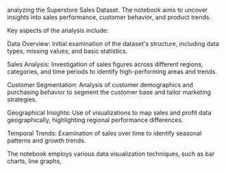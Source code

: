 analyzing the Superstore Sales Dataset. The notebook aims to uncover insights into sales performance, customer behavior, and product trends.​

Key aspects of the analysis include:​

Data Overview: Initial examination of the dataset's structure, including data types, missing values, and basic statistics.​

Sales Analysis: Investigation of sales figures across different regions, categories, and time periods to identify high-performing areas and trends.​


Customer Segmentation: Analysis of customer demographics and purchasing behavior to segment the customer base and tailor marketing strategies.​

Geographical Insights: Use of visualizations to map sales and profit data geographically, highlighting regional performance differences.​

Temporal Trends: Examination of sales over time to identify seasonal patterns and growth trends.​

The notebook employs various data visualization techniques, such as bar charts, line graphs,
